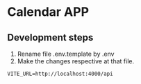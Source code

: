 # Calendar APP


## Development steps


1. Rename file .env.template by .env
2. Make the changes respective at that file.

``
VITE_URL=http://localhost:4000/api
``